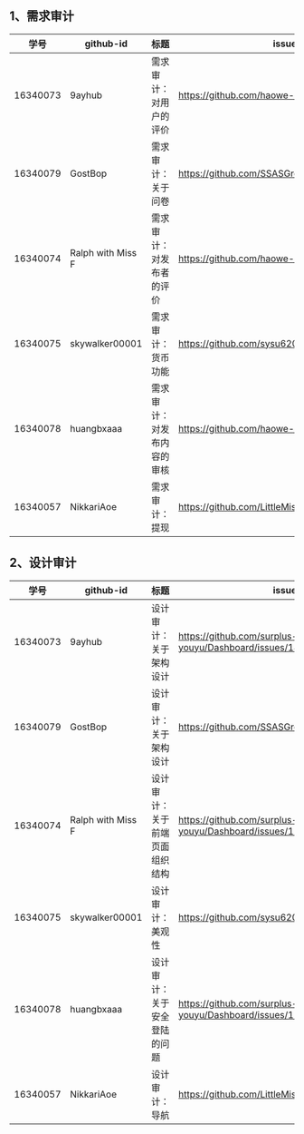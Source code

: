 ## 1、需求审计
|学号|	github-id| 	标题|	issue url   |
|--|--| --| --|
| 16340073 | 	9ayhub | 需求审计：对用户的评价 | https://github.com/haowe-7/Dashboard/issues/8 |
| 16340079 | GostBop | 需求审计：关于问卷 | https://github.com/SSASGroup/Dashboard/issues/10 |
| 16340074 |  Ralph with Miss F|需求审计：对发布者的评价  |https://github.com/haowe-7/Dashboard/issues/9  |
| 16340075 |  skywalker00001 | 需求审计：货币功能 | https://github.com/sysu620/sysu620/issues/9 |
| 16340078 | huangbxaaa | 需求审计：对发布内容的审核 | https://github.com/haowe-7/Dashboard/issues/17 |
| 16340057 | NikkariAoe| 需求审计：提现 |https://github.com/LittleMiser/LittleMiser/issues/4 |


## 2、设计审计
|学号|	github-id| 	标题|	issue url   |
|--|--| --| --|
| 16340073 | 	9ayhub | 设计审计：关于架构设计 | https://github.com/surplus-youyu/Dashboard/issues/14 |
| 16340079 | GostBop | 设计审计：关于架构设计 | https://github.com/SSASGroup/Dashboard/issues/11 |
| 16340074 |  Ralph with Miss F|设计审计：关于前端页面组织结构  | https://github.com/surplus-youyu/Dashboard/issues/15 |
| 16340075 | skywalker00001 | 设计审计：美观性 | https://github.com/sysu620/sysu620/issues/8 | 
| 16340078 | huangbxaaa | 设计审计：关于安全登陆的问题 | https://github.com/surplus-youyu/Dashboard/issues/17 |
| 16340057 |NikkariAoe | 设计审计：导航 |https://github.com/LittleMiser/LittleMiser/issues/3 |
